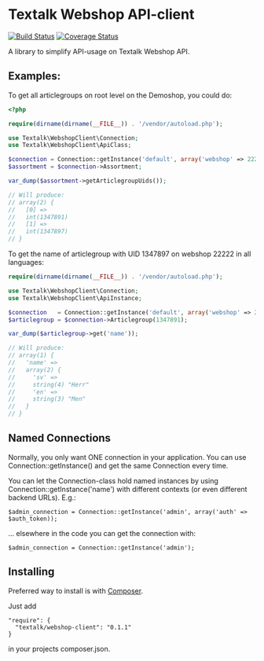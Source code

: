 Textalk Webshop API-client
==========================

[![Build Status](https://travis-ci.org/Textalk/textalk-webshopclient-php.png)](https://travis-ci.org/Textalk/textalk-webshopclient-php)
[![Coverage Status](https://coveralls.io/repos/Textalk/textalk-webshopclient-php/badge.png)](https://coveralls.io/r/Textalk/textalk-webshopclient-php)

A library to simplify API-usage on Textalk Webshop API.


Examples:
---------

To get all articlegroups on root level on the Demoshop, you could do:

```php
<?php

require(dirname(dirname(__FILE__)) . '/vendor/autoload.php');

use Textalk\WebshopClient\Connection;
use Textalk\WebshopClient\ApiClass;

$connection = Connection::getInstance('default', array('webshop' => 22222));
$assortment = $connection->Assortment;

var_dump($assortment->getArticlegroupUids());

// Will produce:
// array(2) {
//   [0] =>
//   int(1347891)
//   [1] =>
//   int(1347897)
// }
```


To get the name of articlegroup with UID 1347897 on webshop 22222 in all languages:

```php
require(dirname(dirname(__FILE__)) . '/vendor/autoload.php');

use Textalk\WebshopClient\Connection;
use Textalk\WebshopClient\ApiInstance;

$connection   = Connection::getInstance('default', array('webshop' => 22222));
$articlegroup = $connection->Articlegroup(1347891);

var_dump($articlegroup->get('name'));

// Will produce:
// array(1) {
//   'name' =>
//   array(2) {
//     'sv' =>
//     string(4) "Herr"
//     'en' =>
//     string(3) "Men"
//   }
// }
```


Named Connections
-----------------

Normally, you only want ONE connection in your application.  You can use Connection::getInstance()
and get the same Connection every time.

You can let the Connection-class hold named instances by using Connection::getInstance('name')
with different contexts (or even different backend URLs).  E.g.:

    $admin_connection = Connection::getInstance('admin', array('auth' => $auth_token));

... elsewhere in the code you can get the connection with:

    $admin_connection = Connection::getInstance('admin');


Installing
----------

Preferred way to install is with [Composer](https://getcomposer.org/).

Just add

    "require": {
      "textalk/webshop-client": "0.1.1"
    }

in your projects composer.json.
